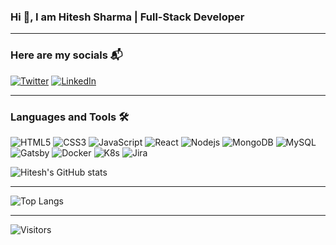 ### Hi 👋, I am Hitesh Sharma | Full-Stack Developer


---

### Here are my socials 📬

[![Twitter](http://img.shields.io/badge/-Twitter-1DA1F2?style=for-the-badge&logo=twitter&logoColor=ffffff)](https://twitter.com/ihiteshsharma)
[![LinkedIn](http://img.shields.io/badge/-LinkedIn-0e76a8?style=for-the-badge&logo=linkedin&logoColor=ffffff)](https://www.linkedin.com/in/ihiteshsharma/)

---

### Languages and Tools  🛠

![HTML5](http://img.shields.io/badge/-HTML5-E34F26?style=for-the-badge&logo=html5&logoColor=ffffff)
![CSS3](http://img.shields.io/badge/-CSS3-1572B6?style=for-the-badge&logo=css3&logoColor=ffffff)
![JavaScript](http://img.shields.io/badge/-JavaScript-F7DF1E?style=for-the-badge&logo=JavaScript&logoColor=000000)
![React](http://img.shields.io/badge/-React-61DAFB?style=for-the-badge&logo=React&logoColor=000000)
![Nodejs](http://img.shields.io/badge/-Node.js-339933?style=for-the-badge&logo=node.js&logoColor=ffffff)
![MongoDB](http://img.shields.io/badge/-MongoDB-47A248?style=for-the-badge&logo=MongoDB&logoColor=ffffff)
![MySQL](http://img.shields.io/badge/-MySQL-4479A1?style=for-the-badge&logo=MySQL&logoColor=ffffff)
![Gatsby](http://img.shields.io/badge/-Gatsby-663399?style=for-the-badge&logo=Gatsby&logoColor=ffffff)
![Docker](http://img.shields.io/badge/-Docker-2496ED?style=for-the-badge&logo=Docker&logoColor=ffffff)
![K8s](http://img.shields.io/badge/-K8s-326CE5?style=for-the-badge&logo=Kubernetes&logoColor=ffffff)
![Jira](http://img.shields.io/badge/-Jira-0052CC?style=for-the-badge&logo=JiraSoftware&logoColor=ffffff)


![Hitesh's GitHub stats](https://github-readme-stats.vercel.app/api?username=ihiteshsharma&show_icons=true&theme=transparent)

---

![Top Langs](https://github-readme-stats.vercel.app/api/top-langs/?username=ihiteshsharma&layout=compact&theme=transparent)

---

![Visitors](https://komarev.com/ghpvc/?username=ihiteshsharma&color=319e77&style=plastic)
